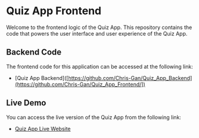# Quiz App Frontend

Welcome to the frontend logic of the Quiz App. This repository contains the code that powers the user interface and user experience of the Quiz App.

## Backend Code

The frontend code for this application can be accessed at the following link:
- [Quiz App Backend]([https://github.com/Chris-Gan/Quiz_App_Backend](https://github.com/Chris-Gan/Quiz_App_Frontend/])

## Live Demo

You can access the live version of the Quiz App from the following link:
- [Quiz App Live Website](https://chris-gan-quiz-app.vercel.app/)
